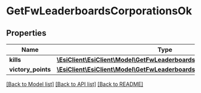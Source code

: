 # GetFwLeaderboardsCorporationsOk

## Properties
Name | Type | Description | Notes
------------ | ------------- | ------------- | -------------
**kills** | [**\EsiClient\EsiClient\Model\GetFwLeaderboardsCorporationsKills**](GetFwLeaderboardsCorporationsKills.md) |  | 
**victory_points** | [**\EsiClient\EsiClient\Model\GetFwLeaderboardsCorporationsVictoryPoints**](GetFwLeaderboardsCorporationsVictoryPoints.md) |  | 

[[Back to Model list]](../README.md#documentation-for-models) [[Back to API list]](../README.md#documentation-for-api-endpoints) [[Back to README]](../README.md)


